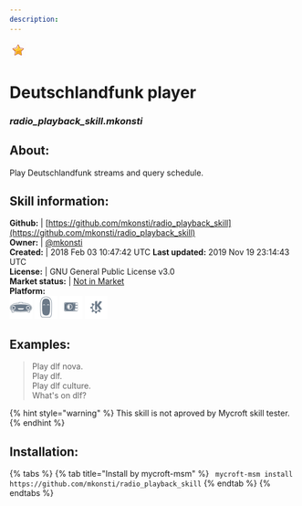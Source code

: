 ```yaml
---    
description:   
---    
```

![](../.gitbook/assets/star.png)  
# Deutschlandfunk player  
### _radio_playback_skill.mkonsti_  
## About:  
Play Deutschlandfunk streams and query schedule.

## Skill information:  
**Github:** | [https://github.com/mkonsti/radio_playback_skill](https://github.com/mkonsti/radio_playback_skill)  
**Owner:** | [@mkonsti](https://github.com/mkonsti)  
**Created:** | 2018 Feb 03 10:47:42 UTC  **Last updated:** 2019 Nov 19 23:14:43 UTC  
**License:** | GNU General Public License v3.0  
**Market status:** | [Not in Market](https://market.mycroft.ai/skill/)  
**Platform:**  
 ![](../.gitbook/assets/mark-1-icon.png)  ![](../.gitbook/assets/mark-2-icon.png)  ![](../.gitbook/assets/picroft-icon.png)  ![](../.gitbook/assets/kde.png)   
## Examples:  
> Play dlf nova.  
> Play dlf.  
> Play dlf culture.  
> What's on dlf?  
  
{% hint style="warning" %}
This skill is not aproved by Mycroft skill tester.
{% endhint %}
    
## Installation:  
{% tabs %}
{% tab title="Install by mycroft-msm" %}
``` mycroft-msm install https://github.com/mkonsti/radio_playback_skill```
{% endtab %}
  {% endtabs %}
  